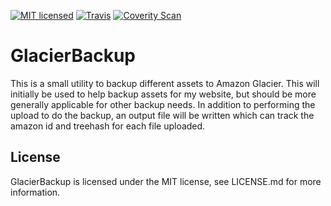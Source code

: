 [![MIT licensed](https://img.shields.io/badge/license-MIT-blue.svg)](https://github.com/AerisG222/GlacierBackup/blob/master/LICENSE.md)
[![Travis](https://img.shields.io/travis/AerisG222/GlacierBackup.svg)](https://travis-ci.org/AerisG222/GlacierBackup)
[![Coverity Scan](https://img.shields.io/coverity/scan/10076.svg)](https://scan.coverity.com/projects/aerisg222-glacierbackup)

# GlacierBackup

This is a small utility to backup different assets to Amazon Glacier.  This will initially
be used to help backup assets for my website, but should be more generally applicable for other
backup needs.  In addition to performing the upload to do the backup, an output file will be 
written which can track the amazon id and treehash for each file uploaded.

## License

GlacierBackup is licensed under the MIT license, see LICENSE.md for more information.
